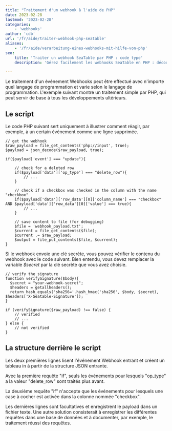 ```yaml
---
title: "Traitement d'un webhook à l'aide de PHP"
date: 2023-02-28
lastmod: '2023-02-28'
categories:
    - 'webhooks'
author: 'cdb'
url: '/fr/aide/traiter-webhook-php-seatable'
aliases:
    - '/fr/aide/verarbeitung-eines-webhooks-mit-hilfe-von-php'
seo:
    title: 'Traiter un webhook SeaTable par PHP : code type'
    description: 'Gérez facilement les webhooks SeaTable en PHP : décodez les événements puis contrôlez les suppressions, sélections ou mises à jour. Exemple de script fourni.'

---
```


Le traitement d'un événement Webhooks peut être effectué avec n'importe quel langage de programmation et varie selon le langage de programmation. L'exemple suivant montre un traitement simple par PHP, qui peut servir de base à tous les développements ultérieurs.

## Le script

Le code PHP suivant sert uniquement à illustrer comment réagir, par exemple, à un certain événement comme une ligne supprimée.

```
// get the webhook
$raw_payload = file_get_contents('php://input', true);
$payload = json_decode($raw_payload, true);

if($payload['event'] === "update"){

    // check for a deleted row
    if($payload['data']['op_type'] === "delete_row"){
        // ...
    }

    // check if a checkbox was checked in the column with the name "checkbox"
    if($payload['data']['row_data'][0]['column_name'] === "checkbox" AND $payload['data']['row_data'][0]['value'] === true){
        // ...
    }

    // save content to file (for debugging)
    $file = 'webhook_payload.txt';
    $current = file_get_contents($file);
    $current .= $raw_payload;
    $output = file_put_contents($file, $current);
}

```

Si le webhook envoie une clé secrète, vous pouvez vérifier le contenu du webhook avec le code suivant. Bien entendu, vous devez remplacer la variable _$secret_ par la clé secrète que vous avez choisie.

```
// verify the signature
function verifySignature($body){
  $secret = "your-webhook-secret";
  $headers = getallheaders();
  return hash_equals('sha256='.hash_hmac('sha256', $body, $secret), $headers['X-Seatable-Signature']);
}

if (verifySignature($raw_payload) !== false) {
    // verified
    // ...
} else {
    // not verified
}

```

## La structure derrière le script

Les deux premières lignes lisent l'événement Webhook entrant et créent un tableau in à partir de la structure JSON entrante.

Avec la première requête "if", seuls les événements pour lesquels "op_type" a la valeur "delete_row" sont traités plus avant.

La deuxième requête "if" n'accepte que les événements pour lesquels une case à cocher est activée dans la colonne nommée "checkbox".

Les dernières lignes sont facultatives et enregistrent le payload dans un fichier texte. Une autre solution consisterait à enregistrer les différentes requêtes dans une base de données et à documenter, par exemple, le traitement réussi des requêtes.
